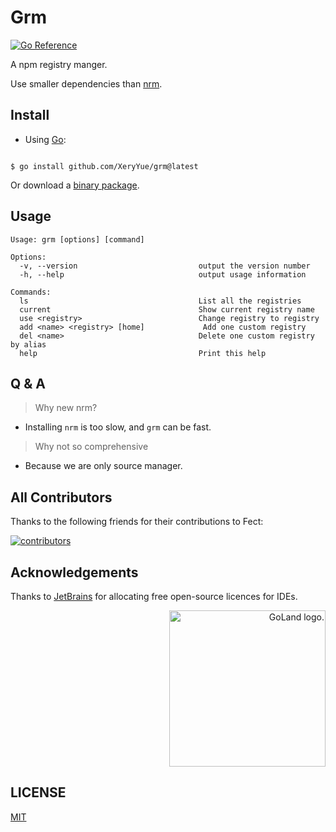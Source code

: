 # Grm

[![Go Reference](https://pkg.go.dev/badge/github.com/XeryYue/grm.svg)](https://pkg.go.dev/github.com/XeryYue/grm)

A npm registry manger.

Use smaller dependencies than [nrm](https://github.com/Pana/nrm).

## Install

- Using [Go](https://golang.org/):

```shell

$ go install github.com/XeryYue/grm@latest

```

Or download a [binary package](https://github.com/XeryYue/grm/releases/latest).

## Usage

```shell
Usage: grm [options] [command]

Options:
  -v, --version                           output the version number
  -h, --help                              output usage information

Commands:
  ls                                      List all the registries
  current                                 Show current registry name
  use <registry>                          Change registry to registry
  add <name> <registry> [home]             Add one custom registry
  del <name>                              Delete one custom registry by alias
  help                                    Print this help

```

## Q & A

> Why new nrm?

- Installing `nrm` is too slow, and `grm` can be fast.

> Why not so comprehensive

- Because we are only source manager.

## All Contributors

Thanks to the following friends for their contributions to Fect:

<a href="https://github.com/xeryYue/grm/graphs/contributors">
  <img src="https://opencollective.com/grm/contributors.svg?width=890&button=false" alt="contributors">
</a>

## Acknowledgements

Thanks to [JetBrains](https://www.jetbrains.com/) for allocating free open-source licences for IDEs.

<p align="right">
<img width="250px" height="250px"  src="https://resources.jetbrains.com/storage/products/company/brand/logos/GoLand_icon.png" alt="GoLand logo.">
</p>

## LICENSE

[MIT](./LICENSE)

